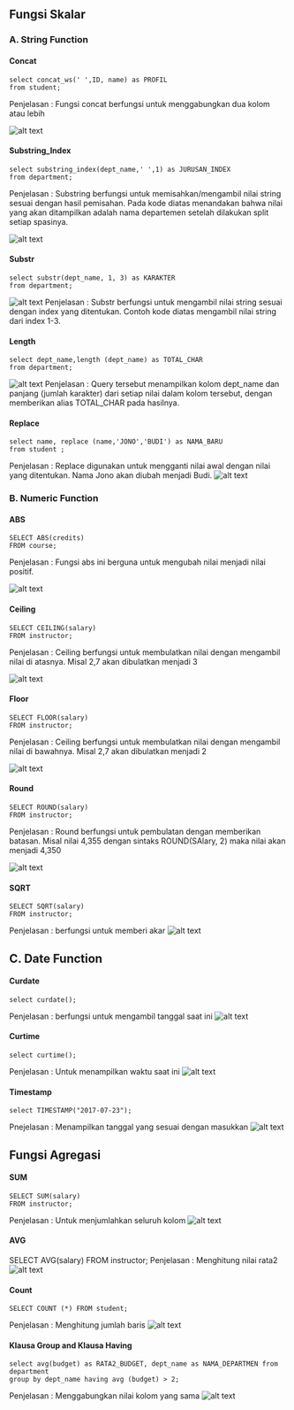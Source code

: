## Fungsi Skalar
### A. String Function
#### Concat

```
select concat_ws(' ',ID, name) as PROFIL
from student;
```
Penjelasan : Fungsi concat berfungsi untuk menggabungkan dua kolom atau lebih

![alt text](https://github.com/ayudiaj/AyudiaJayanti_DBD-SQL-A/blob/main/Modul5/Screenshot/1.png)

#### Substring_Index

```
select substring_index(dept_name,' ',1) as JURUSAN_INDEX
from department;
```
Penjelasan : Substring berfungsi untuk memisahkan/mengambil nilai string sesuai dengan hasil pemisahan. Pada kode diatas menandakan bahwa nilai yang akan ditampilkan adalah nama departemen setelah dilakukan split setiap spasinya.

![alt text](https://github.com/ayudiaj/AyudiaJayanti_DBD-SQL-A/blob/main/Modul5/Screenshot/2.png)

#### Substr

```
select substr(dept_name, 1, 3) as KARAKTER
from department;
```
![alt text](https://github.com/ayudiaj/AyudiaJayanti_DBD-SQL-A/blob/main/Modul5/Screenshot/3.png)
Penjelasan : Substr berfungsi untuk mengambil nilai string sesuai dengan index yang ditentukan. Contoh kode diatas mengambil nilai string dari index 1-3. 

#### Length

```
select dept_name,length (dept_name) as TOTAL_CHAR
from department;
```

![alt text](https://github.com/ayudiaj/AyudiaJayanti_DBD-SQL-A/blob/main/Modul5/Screenshot/4.png)
Penjelasan : Query tersebut menampilkan kolom dept_name dan panjang (jumlah karakter) dari setiap nilai dalam kolom tersebut, dengan memberikan alias TOTAL_CHAR pada hasilnya.

#### Replace

```
select name, replace (name,'JONO','BUDI') as NAMA_BARU
from student ;
```
Penjelasan : Replace digunakan untuk mengganti nilai awal dengan nilai yang ditentukan. Nama Jono akan diubah menjadi Budi.
![alt text](https://github.com/ayudiaj/AyudiaJayanti_DBD-SQL-A/blob/main/Modul5/Screenshot/5.png)

### B. Numeric Function
#### ABS

```
SELECT ABS(credits)
FROM course;
```
Penjelasan : Fungsi abs ini berguna untuk mengubah nilai menjadi nilai positif. 

![alt text](https://github.com/ayudiaj/AyudiaJayanti_DBD-SQL-A/blob/main/Modul5/Screenshot/6.png)


#### Ceiling

```
SELECT CEILING(salary)
FROM instructor;
```
Penjelasan : Ceiling berfungsi untuk membulatkan nilai dengan mengambil nilai di atasnya. Misal 2,7 akan dibulatkan menjadi 3

![alt text](https://github.com/ayudiaj/AyudiaJayanti_DBD-SQL-A/blob/main/Modul5/Screenshot/7.png)

#### Floor

```
SELECT FLOOR(salary)
FROM instructor;
```
Penjelasan : Ceiling berfungsi untuk membulatkan nilai dengan mengambil nilai di bawahnya. Misal 2,7 akan dibulatkan menjadi 2

![alt text](https://github.com/ayudiaj/AyudiaJayanti_DBD-SQL-A/blob/main/Modul5/Screenshot/8.png)


#### Round
```
SELECT ROUND(salary)
FROM instructor;
```
Penjelasan : Round berfungsi untuk pembulatan dengan memberikan batasan. Misal nilai 4,355 dengan sintaks ROUND(SAlary, 2) maka nilai akan menjadi 4,350

![alt text](https://github.com/ayudiaj/AyudiaJayanti_DBD-SQL-A/blob/main/Modul5/Screenshot/9.png)


#### SQRT

```
SELECT SQRT(salary)
FROM instructor;
```
Penjelasan : berfungsi untuk memberi akar
![alt text](https://github.com/ayudiaj/AyudiaJayanti_DBD-SQL-A/blob/main/Modul5/Screenshot/10.png)

## C. Date Function
#### Curdate

```
select curdate();
```
Penjelasan : berfungsi untuk mengambil tanggal saat ini
![alt text](https://github.com/ayudiaj/AyudiaJayanti_DBD-SQL-A/blob/main/Modul5/Screenshot/11.png)

#### Curtime

```
select curtime();
```
Penjelasan : Untuk menampilkan waktu saat ini
![alt text](https://github.com/ayudiaj/AyudiaJayanti_DBD-SQL-A/blob/main/Modul5/Screenshot/12.png)

#### Timestamp
```
select TIMESTAMP("2017-07-23");
```
Pnejelasan : Menampilkan tanggal yang sesuai dengan masukkan
![alt text](https://github.com/ayudiaj/AyudiaJayanti_DBD-SQL-A/blob/main/Modul5/Screenshot/13.png)

## Fungsi Agregasi
#### SUM

```
SELECT SUM(salary)
FROM instructor;
```
Penjelasan : Untuk menjumlahkan seluruh kolom
![alt text](https://github.com/ayudiaj/AyudiaJayanti_DBD-SQL-A/blob/main/Modul5/Screenshot/14.png)

#### AVG

SELECT AVG(salary)
FROM instructor;
Penjelasan : Menghitung nilai rata2
![alt text](https://github.com/ayudiaj/AyudiaJayanti_DBD-SQL-A/blob/main/Modul5/Screenshot/15.png)

#### Count

```
SELECT COUNT (*) FROM student;
```
Penjelasan : Menghitung jumlah baris
![alt text](https://github.com/ayudiaj/AyudiaJayanti_DBD-SQL-A/blob/main/Modul5/Screenshot/16.png)

#### Klausa Group and Klausa Having

```
select avg(budget) as RATA2_BUDGET, dept_name as NAMA_DEPARTMEN from department
group by dept_name having avg (budget) > 2;
```
Penjelasan : Menggabungkan nilai kolom yang sama
![alt text](https://github.com/ayudiaj/AyudiaJayanti_DBD-SQL-A/blob/main/Modul5/Screenshot/17.png)
